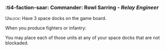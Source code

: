### :ti4-faction-saar: **Commander**: Rowl Sarring - _Relay Engineer_

<span style="font-variant:small-caps;">Unlock</span>: Have 3 space docks on the game board.

When you produce fighters or infantry:

You may place each of those units at any of your space docks that are not blockaded.
